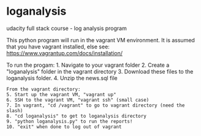 # loganalysis
udacity full stack course - log analysis program

This python program will run in the vagrant VM environment. It is assumed 
that you have vagrant installed, else see: https://www.vagrantup.com/docs/installation/

To run the progam:
    1. Navigate to your vagrant folder
    2. Create a "loganalysis" folder in the vagrant directory
    3. Download these files to the loganalysis folder.
    4. Unzip the news.sql file
    
    From the vagrant directory:
    5. Start up the vagrant VM, "vagrant up"
    6. SSH to the vagrant VM, "vagrant ssh" (small case)
    7. In vagrant, "cd /vagrant" to go to vagrant directory (need the slash)
    8. "cd loganalysis" to get to loganalysis directory
    9. "python loganalysis.py" to run the reports!
    10. "exit" when done to log out of vagrant
